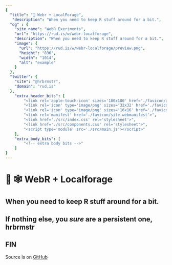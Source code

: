```yaml
---
{
  "title": "🧪 Webr + LocalForage",
   "description": "When you need to keep R stuff around for a bit.",
  "og" : {
    "site_name": "WebR Exeriments",
    "url": "https://rud.is/w/webr-localforage",
    "description": "When you need to keep R stuff around for a bit.",
    "image": {
      "url": "https://rud.is/w/webr-localforage/preview.png",
      "height": "836",
      "width": "1014",
      "alt": "example"
    }
  },
  "twitter": {
    "site": "@hrbrmstr",
    "domain": "rud.is"
  },
	"extra_header_bits": [
		"<link rel='apple-touch-icon' sizes='180x180' href='./favicon/apple-touch-icon.png'>",
		"<link rel='icon' type='image/png' sizes='32x32' href='./favicon/favicon-32x32.png'>",
		"<link rel='icon' type='image/png' sizes='16x16' href='./favicon/favicon-16x16.png'>",
		"<link rel='manifest' href='./favicon/site.webmanifest'>",
		"<link href='./src/index.css' rel='stylesheet'>",		
		"<link href='./src/components.css' rel='stylesheet'>",		
		"<script type='module' src='./src/main.js'></script>"
	],
	"extra_body_bits": [
		"<!-- extra body bits -->"
	]
}
---
```

# 🧪 🕸️ WebR + Localforage

<status-message id="webr-status" text="WebR Loading…"></status-message>

## When you need to keep R stuff around for a bit.

<action-button id="action" label=""></action-button>

<simple-message id="msg"></simple-message>

<data-frame-view id="mtcars2" label="Copy of mtcars (serialized to local storage)"></data-frame-view>

## If nothing else, you _sure_ are a persistent one, hrbrmstr


## FIN

Source is on [GitHub](https://github.com/hrbrmstr/webr-localforage)